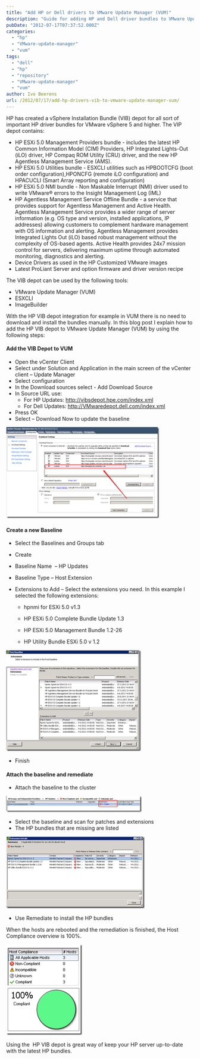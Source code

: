 ```yaml
---
title: "Add HP or Dell drivers to VMware Update Manager (VUM)"
description: "Guide for adding HP and Dell driver bundles to VMware Update Manager using VIB depots."
pubDate: "2012-07-17T07:37:52.000Z"
categories: 
  - "hp"
  - "VMware-update-manager"
  - "vum"
tags: 
  - "dell"
  - "hp"
  - "repository"
  - "VMware-update-manager"
  - "vum"
author: Ivo Beerens
url: /2012/07/17/add-hp-drivers-vib-to-vmware-update-manager-vum/
---
```


HP has created a vSphere Installation Bundle (VIB) depot for all sort of important HP driver bundles for VMware vSphere 5 and higher. The VIP depot contains:

- HP ESXi 5.0 Management Providers bundle - includes the latest HP Common Information Model (CIM) Providers, HP Integrated Lights-Out (iLO) driver, HP Compaq ROM Utility (CRU) driver, and the new HP Agentless Management Service (AMS).
- HP ESXi 5.0 Utilities bundle - ESXCLI utilities such as HPBOOTCFG (boot order configuration),HPONCFG (remote iLO configuration) and HPACUCLI (Smart Array reporting and configuration)
- HP ESXi 5.0 NMI bundle - Non Maskable Interrupt (NMI) driver used to write VMware® errors to the Insight Management Log (IML)
- HP Agentless Management Service Offline Bundle - a service that provides support for Agentless Management and Active Health. Agentless Management Service provides a wider range of server information (e.g. OS type and version, installed applications, IP addresses) allowing customers to complement hardware management with OS information and alerting. Agentless Management provides Integrated Lights Out (iLO) based robust management without the complexity of OS-based agents. Active Health provides 24x7 mission control for servers, delivering maximum uptime through automated monitoring, diagnostics and alerting.
- Device Drivers as used in the HP Customized VMware images
- Latest ProLiant Server and option firmware and driver version recipe

The VIB depot can be used by the following tools:

- VMware Update Manager (VUM)
- ESXCLI
- ImageBuilder

With the HP VIB depot integration for example in VUM there is no need to download and install the bundles manually. In this blog post I explain how to add the HP VIB depot to VMware Update Manager (VUM) by using the following steps:

#### Add the VIB Depot to VUM

- Open the vCenter Client
- Select under Solution and Application in the main screen of the vCenter client – Update Manager
- Select configuration
- In the Download sources select - Add Download Source
- In Source URL use:
    - For HP Updates: http://vibsdepot.hpe.com/index.xml
    - For Dell Updates: http://VMwaredepot.dell.com/index.xml
- Press OK
- Select – Download Now to update the baseline

[![image](images/image_thumb1.png "image")](images/image1.png)

#### Create a new Baseline

- Select the Baselines and Groups tab
- Create
- Baseline Name  – HP Updates
- Baseline Type – Host Extension
- Extensions to Add – Select the extensions you need. In this example I selected the following extensions:
    
    - hpnmi for ESXi 5.0 v1.3
    
    - HP ESXi 5.0 Complete Bundle Update 1.3
    
    - HP ESXi 5.0 Management Bundle 1.2-26
    
    - HP Utility Bundle ESXi 5.0 v 1.2

[![image](images/image_thumb2.png "image")](images/image2.png)

- Finish

#### Attach the baseline and remediate

- Attach the baseline to the cluster

[![image](images/image_thumb3.png "image")](images/image3.png)

- Select the baseline and scan for patches and extensions
- The HP bundles that are missing are listed

[![image](images/image_thumb4.png "image")](images/image4.png)

- Use Remediate to install the HP bundles

When the hosts are rebooted and the remediation is finished, the Host Compliance overview is 100%.

[![image](images/image_thumb5.png "image")](images/image5.png)

Using the  HP VIB depot is great way of keep your HP server up-to-date with the latest HP bundles.